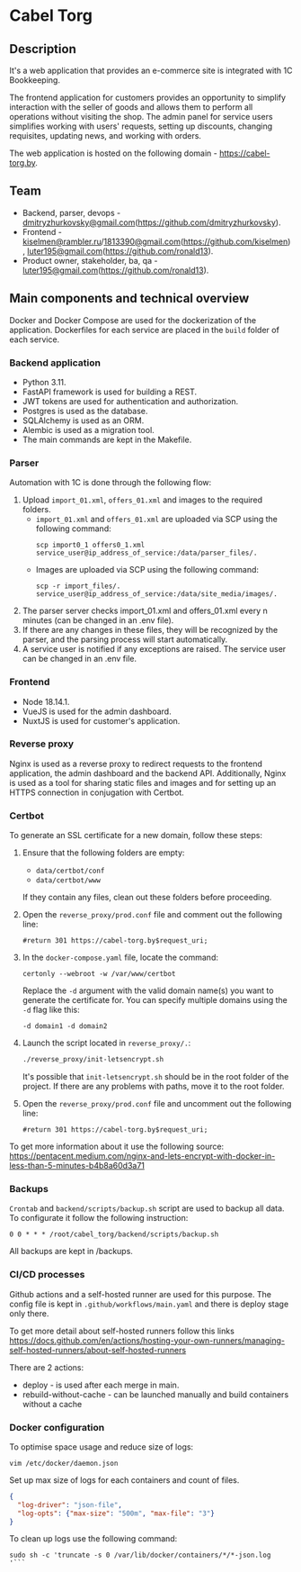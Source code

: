 # Cabel Torg 
## Description
It's a web application that provides an e-commerce site is integrated with 1C Bookkeeping.

The frontend application for customers provides an opportunity to simplify interaction with the seller of goods 
and allows them to perform all operations without visiting the shop.
The admin panel for service users simplifies working with users' requests, setting up discounts, changing requisites, 
updating news, and working with orders.

The web application is hosted on the following domain - https://cabel-torg.by.

## Team
* Backend, parser, devops - dmitryzhurkovsky@gmail.com(https://github.com/dmitryzhurkovsky).
* Frontend - kiselmen@rambler.ru/1813390@gmail.com(https://github.com/kiselmen), luter195@gmail.com(https://github.com/ronald13).
* Product owner, stakeholder, ba, qa - luter195@gmail.com(https://github.com/ronald13).

## Main components and technical overview
Docker and Docker Compose are used for the dockerization of the application. Dockerfiles for each service are placed 
in the `build` folder of each service.

### Backend application
* Python 3.11.
* FastAPI framework is used for building a REST. 
* JWT tokens are used for authentication and authorization.
* Postgres is used as the database.
* SQLAlchemy is used as an ORM.
* Alembic is used as a migration tool.
* The main commands are kept in the Makefile.

### Parser
Automation with 1C is done through the following flow:
1. Upload `import_01.xml`, `offers_01.xml` and images to the required folders.
   * `import_01.xml` and `offers_01.xml` are uploaded via SCP using the following command:
      ```shell
      scp import0_1 offers0_1.xml service_user@ip_address_of_service:/data/parser_files/.
      ```
   * Images are uploaded via SCP using the following command:
      ```shell
      scp -r import_files/. service_user@ip_address_of_service:/data/site_media/images/.
      ```
2. The parser server checks import_01.xml and offers_01.xml every n minutes (can be changed in an .env file). 
3. If there are any changes in these files, they will be recognized by the parser, and the parsing process will start 
automatically.
4. A service user is notified if any exceptions are raised. The service user can be changed in an .env file.

### Frontend
* Node 18.14.1.
* VueJS is used for the admin dashboard.
* NuxtJS is used for customer's application.

### Reverse proxy
Nginx is used as a reverse proxy to redirect requests to the frontend application, 
the admin dashboard and the backend API. Additionally, Nginx is used as a tool for sharing static files and images and 
for setting up an HTTPS connection in conjugation with Certbot.

### Certbot
To generate an SSL certificate for a new domain, follow these steps:

1. Ensure that the following folders are empty:
   - `data/certbot/conf`
   - `data/certbot/www`

   If they contain any files, clean out these folders before proceeding.

2. Open the `reverse_proxy/prod.conf` file and comment out the following line:
    ```nginx
    #return 301 https://cabel-torg.by$request_uri; 
    ```
3. In the `docker-compose.yaml` file, locate the command:
    ```shell
    certonly --webroot -w /var/www/certbot
    ```
    Replace the `-d` argument with the valid domain name(s) you want to generate the certificate for. 
    You can specify multiple domains using the `-d` flag like this:
    ```commandline
    -d domain1 -d domain2
    ```
4. Launch the script located in `reverse_proxy/.`:
    ```bash
    ./reverse_proxy/init-letsencrypt.sh
    ```
   It's possible that `init-letsencrypt.sh` should be in the root folder of the project. If there are any problems with 
   paths, move it to the root folder.
5. Open the `reverse_proxy/prod.conf` file and uncomment out the following line:
    ```nginx
    #return 301 https://cabel-torg.by$request_uri; 
    ```
To get more information about it use the following source:
https://pentacent.medium.com/nginx-and-lets-encrypt-with-docker-in-less-than-5-minutes-b4b8a60d3a71

### Backups
`Crontab` and `backend/scripts/backup.sh` script are used to backup all data.
To configurate it follow the following instruction:

```text
0 0 * * * /root/cabel_torg/backend/scripts/backup.sh
```

All backups are kept in /backups.

### CI/CD processes
Github actions and a self-hosted runner are used for this purpose. 
The config file is kept in `.github/workflows/main.yaml` and there is deploy stage only there.

To get more detail about self-hosted runners follow this links 
https://docs.github.com/en/actions/hosting-your-own-runners/managing-self-hosted-runners/about-self-hosted-runners

There are 2 actions:
* deploy - is used after each merge in main.
* rebuild-without-cache - can be launched manually and build containers without a cache

### Docker configuration
To optimise space usage and reduce size of logs:
```shell
vim /etc/docker/daemon.json
```
Set up max size of logs for each containers and count of files.
```json
{
  "log-driver": "json-file",
  "log-opts": {"max-size": "500m", "max-file": "3"}
}
```

To clean up logs use the following command:
```shell
sudo sh -c 'truncate -s 0 /var/lib/docker/containers/*/*-json.log
'```
